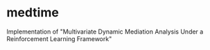 # medtime
Implementation of "Multivariate Dynamic Mediation Analysis Under a Reinforcement Learning Framework"
